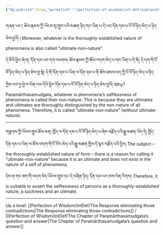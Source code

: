 ```yaml
---
{"dg-publish":true,"permalink":"/perfection-of-wisdom/int-def/explanation-of-ultimate-non-nature-thoroughly-established-natures/"}
---
```


གཞན་ཡང་། ཆོས་རྣམས་ཀྱི་ཡོངས་སུ་གྲུབ་པའི་མཚན་ཉིད་གང་ཡིན་པ་དེ་ཡང་དོན་དམ་པ་ངོ་བོ་ཉིད་མེད་པ་ཉིད་ཅེས་བྱའོ། །
Moreover, whatever is the thoroughly-established nature of phenomena is also called “ultimate-non-nature”.

དེ་ཅིའི་ཕྱིར་ཞེ་ན། དོན་དམ་ཡང་དག་འཕགས། ཆོས་རྣམས་ཀྱི་ཆོས་བདག་མེད་པ་གང་ཡིན་པ་དེ་ནི། དེ་དག་གི་ངོ་བོ་ཉིད་མེད་པ་ཉིད་ཅེས་བྱ་སྟེ། 
དེ་ནི་དོན་དམ་པ་ཡིན་ལ་དོན་དམ་པ་ནི་ཆོས་ཐམས་ཅད་ཀྱི་ངོ་བོ་ཉིད་མེད་པ་ཉིད་ཀྱིས་རབ་ཏུ་ཕྱེ་བ་ཡིན་པས་དེའི་ཕྱིར་དོན་དམ་པ་ངོ་བོ་ཉིད་མེད་པ་ཉིད་ཅེས་བྱའོ།
Why?
Paramārthasamudgata, whatever is phenomena’s selflessness of phenomena is called their non-nature. This is because they are ultimates and ultimates are thoroughly distinguished by the non-nature of all phenomena. Therefore, it is called “ultimate-non-nature” (without ultimate-nature).


---
གཟུགས་ཀྱི་ཡོངས་གྲུབ་ཆོས་ཅན། ཁྱོད་ལ་དོན་དམ་པ་ངོ་བོ་ཉིད་མེད་པ་ཞེས་བརྗོད་པའི་རྒྱུ་མཚན་ཡོད་དེ། 
ཁྱོད་དོན་དམ་པ་ཡིན་ལ་ཆོས་བདག་གི་ངོ་བོར་མེད་པའི་རྒྱུ་མཚན་གྱིས་དེ་ལྟར་བརྗོད་པའི་ཕྱིར།
The subject – the thoroughly-established nature of form – there is a reason for calling it “ultimate-non-nature” because it is an ultimate and does not exist in the nature of a self of phenomena.

དེས་ན་གང་ཟག་གི་བདག་མེད་ཡོངས་གྲུབ་དང་དེ་བཞིན་ཉིད། དོན་དམ་པར་ཁས་ལེན་རིགས། 
Therefore, it is suitable to assert the selflessness of persons as a thoroughly-established nature, a suchness and an ultimate.

---
Up a level: [[Perfection of Wisdom/IntDef/The Response eliminating those contradictions\|The Response eliminating those contradictions]] / [[Perfection of Wisdom/IntDef/The Chapter of Paramārthasamudgata’s question and answer\|The Chapter of Paramārthasamudgata’s question and answer]]